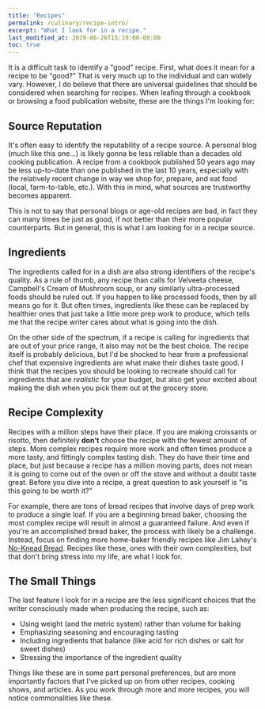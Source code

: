 ```yaml
---
title: "Recipes"
permalink: /culinary/recipe-intro/
excerpt: "What I look for in a recipe."
last_modified_at: 2019-06-26T15:19:00-08:00
toc: true
---
```


It is a difficult task to identify a "good" recipe. First, what does it mean for a recipe to be "good?" That is very much up to the individual and can widely vary. However, I do believe that there are universal guidelines that should be considered when searching for recipes. When leafing through a cookbook or browsing a food publication website, these are the things I'm looking for:

## Source Reputation
It's often easy to identify the reputability of a recipe source. A personal blog (much like this one...) is likely gonna be less reliable than a decades old cooking publication. A recipe from a cookbook published 50 years ago may be less up-to-date than one published in the last 10 years, especially with the relatively recent change in way we shop for, prepare, and eat food (local, farm-to-table, etc.). With this in mind, what sources are trustworthy becomes apparent. 

This is not to say that personal blogs or age-old recipes are bad, in fact they can many times be just as good, if not better than their more popular counterparts. But in general, this is what I am looking for in a recipe source.

## Ingredients
The ingredients called for in a dish are also strong identifiers of the recipe's quality. As a rule of thumb, any recipe than calls for Velveeta cheese, Campbell's Cream of Mushroom soup, or any similarly ultra-processed foods should be ruled out. If you happen to like processed foods, then by all means go for it. But often times, ingredients like these can be replaced by healthier ones that just take a little more prep work to produce, which tells me that the recipe writer cares about what is going into the dish. 

On the other side of the spectrum, if a recipe is calling for ingredients that are out of your price range, it also may not be the best choice. The recipe itself is probably delicious, but I'd be shocked to hear from a professional chef that expensive ingredients are what make their dishes taste good. I think that the recipes you should be looking to recreate should call for ingredients that are *realistic* for your budget, but also get your excited about making the dish when you pick them out at the grocery store.

## Recipe Complexity
Recipes with a million steps have their place. If you are making croissants or risotto, then definitely **don't** choose the recipe with the fewest amount of steps. More complex recipes require more work and often times produce a more tasty, and fittingly complex tasting dish. They do have their time and place, but just because a recipe has a million moving parts, does not mean it is going to come out of the oven or off the stove and without a doubt taste great. Before you dive into a recipe, a great question to ask yourself is "is this going to be worth it?"

For example, there are tons of bread recipes that involve days of prep work to produce a single loaf. If you are a beginning bread baker, choosing the most complex recipe will result in almost a guaranteed failure. And even if you're an accomplished bread baker, the process with likely be a challenge. Instead, focus on finding more home-baker friendly recipes like Jim Lahey's [No-Knead Bread](https://cooking.nytimes.com/recipes/11376-no-knead-bread). Recipes like these, ones with their own complexities, but that don't bring stress into my life, are what I look for.

## The Small Things
The last feature I look for in a recipe are the less significant choices that the writer consciously made when producing the recipe, such as:
* Using weight (and the metric system) rather than volume for baking
* Emphasizing seasoning and encouraging tasting
* Including ingredients that balance (like acid for rich dishes or salt for sweet dishes)
* Stressing the importance of the ingredient quality

Things like these are in some part personal preferences, but are more importantly factors that I've picked up on from other recipes, cooking shows, and articles. As you work through more and more recipes, you will notice commonalities like these. 













